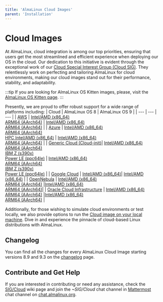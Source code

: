 ```yaml
---
title: 'AlmaLinux Cloud Images'
parent: 'Installation'
---
```


<Breadcrumbs />

# Cloud Images

At AlmaLinux, cloud integration is among our top priorities, ensuring that users get the most streamlined and efficient experience when deploying our OS in the cloud. Our dedication to this initiative is evident through the exceptional work of our [Cloud Special Interest Group (Cloud SIG)](/sigs/Cloud). They relentlessly work on perfecting and tailoring AlmaLinux for cloud environments, making our cloud images stand out for their performance, stability, and adaptability. 

:::tip
If you are looking for AlmaLinux OS Kitten images, please, visit the [AlmaLinux OS Kitten page](/development/almalinux-os-kitten-10).
:::

Presently, we are proud to offer robust support for a wide range of platforms including:
| Cloud | AlmaLinux OS 8 | AlmaLinux OS 9 |
| --- | --- | --- |
| [AWS](AWS) | [Intel/AMD (x86_64)](https://aws.amazon.com/marketplace/pp/prodview-mku4y3g4sjrye)<br>[ARM64 (AArch64)](https://aws.amazon.com/marketplace/pp/prodview-zgsymdwitnxmm) | [Intel/AMD (x86_64)](https://aws.amazon.com/marketplace/pp/prodview-ykmb6re2rcouy)<br>[ARM64 (AArch64)](https://aws.amazon.com/marketplace/pp/prodview-pvttztrj2uzjk) | 
| [Azure](Azure) | [Intel/AMD (x86_64)](https://azuremarketplace.microsoft.com/en-us/marketplace/apps/almalinux.almalinux-x86_64)<br>[ARM64 (AArch64)](https://azuremarketplace.microsoft.com/en-us/marketplace/apps/almalinux.almalinux-arm)<br>[HPC Intel/AMD (x86_64)](https://azuremarketplace.microsoft.com/en-us/marketplace/apps/almalinux.almalinux-hpc) | [Intel/AMD (x86_64)](https://azuremarketplace.microsoft.com/en-us/marketplace/apps/almalinux.almalinux-x86_64)<br>[ARM64 (AArch64)](https://azuremarketplace.microsoft.com/en-us/marketplace/apps/almalinux.almalinux-arm) |
| [Generic Cloud (Cloud-init)](Generic-cloud)| [Intel/AMD (x86_64)](https://repo.almalinux.org/almalinux/8/cloud/x86_64/images/)<br>[ARM64 (AArch64)](https://repo.almalinux.org/almalinux/8/cloud/aarch64/images)<br>[IBM Z (s390x)](https://repo.almalinux.org/almalinux/8/cloud/s390x/images/)<br>[Power LE (ppc64le)](http://repo.almalinux.org/almalinux/8/cloud/ppc64le/images/) | [Intel/AMD (x86_64)](https://repo.almalinux.org/almalinux/9/cloud/x86_64/images/)<br>[ARM64 (AArch64)](https://repo.almalinux.org/almalinux/9/cloud/aarch64/images/)<br>[IBM Z (s390x)](https://repo.almalinux.org/almalinux/9/cloud/s390x/images/)<br>[Power LE (ppc64le)](https://repo.almalinux.org/almalinux/9/cloud/ppc64le/images/) |
| [Google Cloud](Google) | [Intel/AMD (x86_64)](https://console.cloud.google.com/marketplace/product/almalinux-cloud/almalinux-8)| [Intel/AMD (x86_64)](https://console.cloud.google.com/marketplace/product/almalinux-cloud/almalinux-9) |
| [OpenNebula](OpenNebula) | [Intel/AMD (x86_64)](https://repo.almalinux.org/almalinux/8/cloud/x86_64/images/)<br>[ARM64 (AArch64)](https://repo.almalinux.org/almalinux/8/cloud/aarch64/images) |[Intel/AMD (x86_64)](https://repo.almalinux.org/almalinux/9/cloud/x86_64/images/)<br>[ARM64 (AArch64)](https://repo.almalinux.org/almalinux/9/cloud/aarch64/images/)|
| [Oracle Cloud Infrastructure](OCI) | [Intel/AMD (x86_64)](https://cloudmarketplace.oracle.com/marketplace/en_US/listing/125544666)<br>[ARM64 (AArch64)](https://cloudmarketplace.oracle.com/marketplace/en_US/listing/125567282) |[Intel/AMD (x86_64)](https://cloudmarketplace.oracle.com/marketplace/en_US/listing/127985411)<br>[ARM64 (AArch64)](https://cloudmarketplace.oracle.com/marketplace/en_US/listing/127985893) |

Additionally, for those wishing to simulate cloud environments or test locally, we also provide options to run the [Cloud image on your local machine](Generic-cloud-on-local). Dive in and experience the pinnacle of cloud-based Linux distributions with AlmaLinux.

## Changelog

You can find all the changes for every AlmaLinux Cloud Image starting versions 8.9 and 9.3 on the [changelog](cloud-changelog) page. 

## Contribute and Get Help

If you are interested in contributing or need any assistance, check the [SIG/Cloud](/sigs/Cloud) wiki page and join the *~SIG/Cloud* chat channel in [Mattermost](https://chat.almalinux.org/almalinux/channels/sigcloud) chat channel on [chat.almalinux.org](https://chat.almalinux.org).
